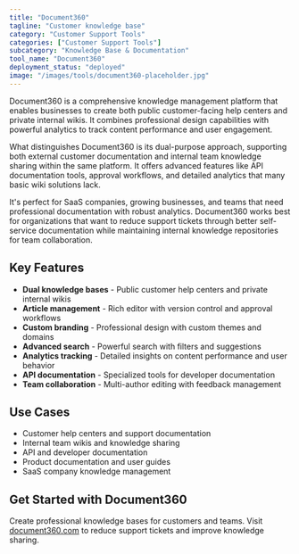 ```yaml
---
title: "Document360"
tagline: "Customer knowledge base"
category: "Customer Support Tools"
categories: ["Customer Support Tools"]
subcategory: "Knowledge Base & Documentation"
tool_name: "Document360"
deployment_status: "deployed"
image: "/images/tools/document360-placeholder.jpg"
---
```

Document360 is a comprehensive knowledge management platform that enables businesses to create both public customer-facing help centers and private internal wikis. It combines professional design capabilities with powerful analytics to track content performance and user engagement.

What distinguishes Document360 is its dual-purpose approach, supporting both external customer documentation and internal team knowledge sharing within the same platform. It offers advanced features like API documentation tools, approval workflows, and detailed analytics that many basic wiki solutions lack.

It's perfect for SaaS companies, growing businesses, and teams that need professional documentation with robust analytics. Document360 works best for organizations that want to reduce support tickets through better self-service documentation while maintaining internal knowledge repositories for team collaboration.

## Key Features

- **Dual knowledge bases** - Public customer help centers and private internal wikis
- **Article management** - Rich editor with version control and approval workflows
- **Custom branding** - Professional design with custom themes and domains
- **Advanced search** - Powerful search with filters and suggestions
- **Analytics tracking** - Detailed insights on content performance and user behavior
- **API documentation** - Specialized tools for developer documentation
- **Team collaboration** - Multi-author editing with feedback management

## Use Cases

- Customer help centers and support documentation
- Internal team wikis and knowledge sharing
- API and developer documentation
- Product documentation and user guides
- SaaS company knowledge management

## Get Started with Document360

Create professional knowledge bases for customers and teams. Visit [document360.com](https://document360.com) to reduce support tickets and improve knowledge sharing.